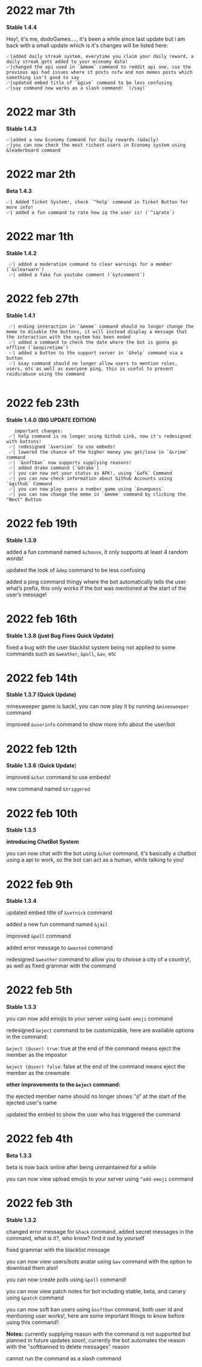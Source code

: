 # 2022 mar 7th
**Stable 1.4.4**

Hey!, it's me, dodoGames...., it's been a while since last update but i am back with a small update which is it's changes will be listed here:
```
✅|added daily streak system, everytime you claim your daily reward, a daily streak gets added to your economy data!
✅|changed the api used in `&meme` command to reddit api one, cuz the previous api had issues where it posts nsfw and non memes posts which something isn't good to say
✅|updated embed title of `&give` command to be less confusing
✅|say command now works as a slash command! `(/say)`
````

# 2022 mar 3th 
**Stable 1.4.3**
```
✅|added a new Economy Command for daily rewards (&daily) 
✅|you can now check the most richest users in Economy system using &leaderboard command 
````
# 2022 mar 2th
**Beta 1.4.3**
```
✅| Added Ticket System!, check `^help` command in Ticket Button for more info!
✅| added a fun command to rate how iq the user is! (`^iqrate`)
 ````
# 2022 mar 1th
**Stable 1.4.2**
```
 ✅| added a moderation command to clear warnings for a member (`&clearwarn`)
 ✅| added a fake fun youtube comment (`&ytcomment`)
````
# 2022 feb 27th
**Stable 1.4.1**
```
 ✅| ending interaction in `&meme` command should no longer change the meme to disable the buttons, it will instead display a message that the interaction with the system has been ended
 ✅| added a command to check the date where the bot is gonna go offline (`&expiretime`)
 ✅| added a button to the support server in `&help` command via a button
 ✅| &say command should no longer allow users to mention roles, users, etc as well as everyone ping, this is useful to prevent raids/abuse using the command


```
# 2022 feb 23th
**Stable 1.4.0** **(BIG UPDATE EDITION)**

```
   important changes:
 ✅| help command is no longer using Github Link, now it's redesigned with buttons!
 ✅| redesigned `&version` to use embeds!
 ✅| lowered the chance of the higher money you get/lose in `&crime` command
 ✅| `&softban` now supports supplying reasons!
 ✅| added drake command (`&drake`)
 ✅| you can now set your status as AFK!, using `&afk` Command
 ✅| you can now check information about Github Accounts using `&github` Command
 ✅| you can now play guess a number game using `&numguess`
 ✅| you can now change the meme in `&meme` command by clicking the "Next" Button
 ```
# 2022 feb 19th
**Stable 1.3.9**

added a fun command named `&choose`, it only supports at least 4 random words!

updated the look of `&dep` command to be less confusing 

added a ping command thingy where the bot automatically tells the user what’s prefix, this only works if the bot was mentioned at the start of the user’s message!

# 2022 feb 16th
**Stable 1.3.8** **(just Bug Fixes Quick Update)**

fixed a bug with the user blacklist system being not applied to some commands such as `&weather`, `&poll`, `&av`, etc

# 2022 feb 14th
**Stable 1.3.7** **(Quick Update)**


minesweeper game is back!, you can now play it by running `&minesweeper` command

improved `&userinfo` command to show more info about the user/bot 

# 2022 feb 12th
**Stable 1.3.6** (**Quick Update**)


improved `&chat` command to use embeds!

new command named `&triggered`

# 2022 feb 10th

**Stable 1.3.5**

**introducing ChatBot System**

you can now chat with the bot using `&chat` command, it's basically a chatbot using a api to work, so the bot can act as a human, while talking to you!
# 2022 feb 9th

**Stable 1.3.4**

updated embed title of `&setnick` command

added a new fun command named `&jail`

improved `&poll` command

added error message to `&wasted` command

redesigned `&weather` command to allow you to choose a city of a country!, as well as fixed grammar with the command

# 2022 feb 5th

**Stable 1.3.3**

you can now add emojis to your server using `&add-emoji` command

redesigned `&eject` command to be customizable, here are available options in the command:

`&eject (@user) true`: true at the end of the command means eject the member as the impostor

`&eject (@user) false`: false at the end of the command means eject the member as the crewmate

**other improvements to the `&eject` command:**

the ejected member name should no longer shows "`@`" at the start of the ejected user's name

updated the embed to show the user who has triggered the command

# 2022 feb 4th

**Beta 1.3.3**

beta is now back online after being unmaintained for a while

you can now view upload emojis to your server using `^add-emoji` command


# 2022 feb 3th

**Stable 1.3.2**

changed error message for `&hack` command, added secret messages in the command, what is it?, who know? find it out by yourself

fixed grammar with the blacklist message

you can now view users/bots avatar using `&av` command with the option to download them also!

you can now create polls using `&poll` command!

you can now view patch notes for bot including stable, beta, and canary using `&patch` command

you can now soft ban users using `&softban` command, both user id and mentioning user works!, here are some important things to know before using this command!:

**Notes:**
currently supplying reason with the command is not supported but planned in future updates soon!, currently the bot automates the reason with the "softbanned to delete messages" reason

cannot run the command as a slash command

